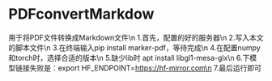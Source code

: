 # PDFconvertMarkdow
用于将PDF文件转换成Markdown文件\n
1.首先，配置的好的服务器\n
2.写入本文的脚本文件\n
3.在终端输入pip install marker-pdf，等待完成\n
4.在配置numpy和torch时，选择合适的版本\n
5.缺少lib时 apt install libgl1-mesa-glx\n
6.下模型链接失败是：export HF_ENDPOINT=https://hf-mirror.com\n
7.最后运行即可
